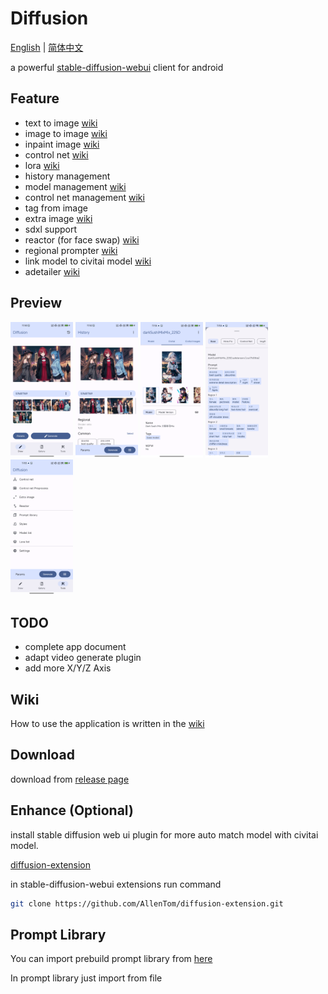 # Diffusion
[English](#) | [简体中文](./README_zh_cn.md)


a powerful [stable-diffusion-webui](https://github.com/AUTOMATIC1111/stable-diffusion-webui) client for android

## Feature
- text to image [wiki](https://github.com/AllenTom/diffusion-client/wiki/QuickStart)
- image to image [wiki](https://github.com/AllenTom/diffusion-client/wiki/Image-to-image)
- inpaint image [wiki](https://github.com/AllenTom/diffusion-client/wiki/Image-to-image#inpaint)
- control net [wiki](https://github.com/AllenTom/diffusion-client/wiki/Extension-%E2%80%90-ControlNet)
- lora [wiki](https://github.com/AllenTom/diffusion-client/wiki/Lora-management)
- history management
- model management [wiki](https://github.com/AllenTom/diffusion-client/wiki/Model-management)
- control net management [wiki](https://github.com/AllenTom/diffusion-client/wiki/Extension-%E2%80%90-ControlNet)
- tag from image
- extra image [wiki](https://github.com/AllenTom/diffusion-client/wiki/Extension-%E2%80%90-Hires-fix)
- sdxl support
- reactor (for face swap) [wiki](https://github.com/AllenTom/diffusion-client/wiki/Extension-%E2%80%90-Reactor)
- regional prompter [wiki](https://github.com/AllenTom/diffusion-client/wiki/Extension-%E2%80%90-Regional-prompter)
- link model to civitai model [wiki](https://github.com/AllenTom/diffusion-client/wiki/Model-management#automatically-matches-civitai-models)
- adetailer [wiki](https://github.com/AllenTom/diffusion-client/wiki/Extension-%E2%80%90-Adetailer)
## Preview
<p float="left">
  <img src="./assets/preview_draw.png" width="100" />
  <img src="./assets/preview_history.png" width="100" /> 
  <img src="./assets/preview_model.png" width="100" /> 
  <img src="./assets/preview_params.png" width="100" /> 
  <img src="./assets/preview_tools.png" width="100" /> 
</p>

## TODO
- complete app document
- adapt video generate plugin
- add more X/Y/Z Axis

## Wiki
How to use the application is written in the [wiki](https://github.com/AllenTom/diffusion-client/wiki)

## Download
download from [release page](https://github.com/AllenTom/diffusion-client/releases)

## Enhance (Optional)
install stable diffusion web ui plugin for more auto match model with civitai model.

[diffusion-extension](https://github.com/AllenTom/diffusion-extension.git)

in stable-diffusion-webui extensions run command

```bash
git clone https://github.com/AllenTom/diffusion-extension.git
```

## Prompt Library
You can import prebuild prompt library from [here](https://github.com/AllenTom/diffusion-client/releases/tag/0.0.2)

In prompt library just import from file

